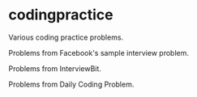 # codingpractice
Various coding practice problems.

Problems from Facebook's sample interview problem.

Problems from InterviewBit.

Problems from Daily Coding Problem.
